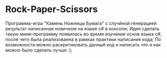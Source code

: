 # Rock-Paper-Scissors
Программа-игра "Камень Ножницы Бумага" с случйной генерацией результат написанная новичком на языке c# в консоли;
Идея сделать такую мини-программу появилась во время изучения основ языка c#, после чего была реализованна в рамках практики написания кода;
По возможности можно раскритиковать данный код и написать что и как можно было сделать лучше :);
